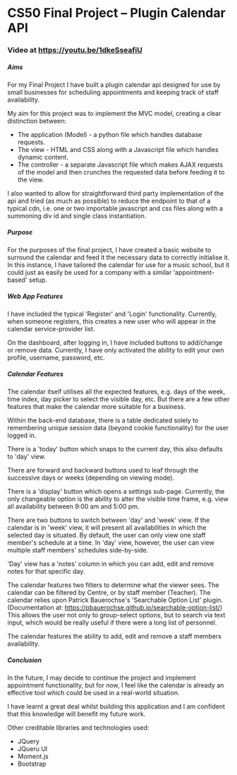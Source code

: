 # CS50 Final Project – Plugin Calendar API 
### Video at <https://youtu.be/1dkeSseafiU>

##### Aims
For my Final Project I have built a plugin calendar api designed for use by small businesses for scheduling appointments and keeping track of staff availability.

My aim for this project was to implement the MVC model, creating a clear distinction between:

* The application (Model) - a python file which handles database requests.
* The view - HTML and CSS along with a Javascript file which handles dynamic content.
* The controller - a separate Javascript file which makes AJAX requests of the model and then crunches the requested data before feeding it to the view.

I also wanted to allow for straightforward third party implementation of the api and tried (as much as possible) to reduce the endpoint to that of a typical cdn, i.e. one or two importable javascript and css files along with a summoning div id and single class instantiation.

##### Purpose
For the purposes of the final project, I have created a basic website to surround the calendar and feed it the necessary data to correctly initialise it. In this instance, I have tailored the calendar for use for a music school, but it could just as easily be used for a company with a similar 'appointment-based' setup.

##### Web App Features
I have included the typical 'Register' and 'Login' functionality. Currently, when someone registers, this creates a new user who will appear in the calendar service-provider list.

On the dashboard, after logging in, I have included buttons to add/change or remove data. Currently, I have only activated the ability to edit your own profile, username, password, etc.

##### Calendar Features
The calendar itself utilises all the expected features, e.g. days of the week, time index, day picker to select the visible day, etc. But there are a few other features that make the calendar more suitable for a business.

Within the back-end database, there is a table dedicated solely to remembering unique session data (beyond cookie functionality) for the user logged in.

There is a 'today' button which snaps to the current day, this also defaults to 'day' view.

There are forward and backward buttons used to leaf through the successive days or weeks (depending on viewing mode).

There is a 'display' button which opens a settings sub-page. Currently, the only changeable option is the ability to alter the visible time frame, e.g. view all availability between 9:00 am and 5:00 pm.

There are two buttons to switch between 'day' and 'week' view. If the calendar is in 'week' view, it will present all availabilities in which the selected day is situated. By default, the user can only view one staff member's schedule at a time. In 'day' view, however, the user can view multiple staff members' schedules side-by-side.

'Day' view has a 'notes' column in which you can add, edit and remove notes for that specific day.

The calendar features two filters to determine what the viewer sees. The calendar can be filtered by Centre, or by staff member (Teacher). The calendar relies upon Patrick Bauerochse's 'Searchable Option List' plugin. (Documentation at: <https://pbauerochse.github.io/searchable-option-list/>) This allows the user not only to group-select options, but to search via text input, which would be really useful if there were a long list of personnel.

The calendar features the ability to add, edit and remove a staff members availability.

##### Conclusion
In the future, I may decide to continue the project and implement appointment functionality, but for now, I feel like the calendar is already an effective tool which could be used in a real-world situation.

I have learnt a great deal whilst building this application and I am confident that this knowledge will benefit my future work.

Other creditable libraries and technologies used:
* JQuery
* JQueru UI
* Moment.js
* Bootstrap
